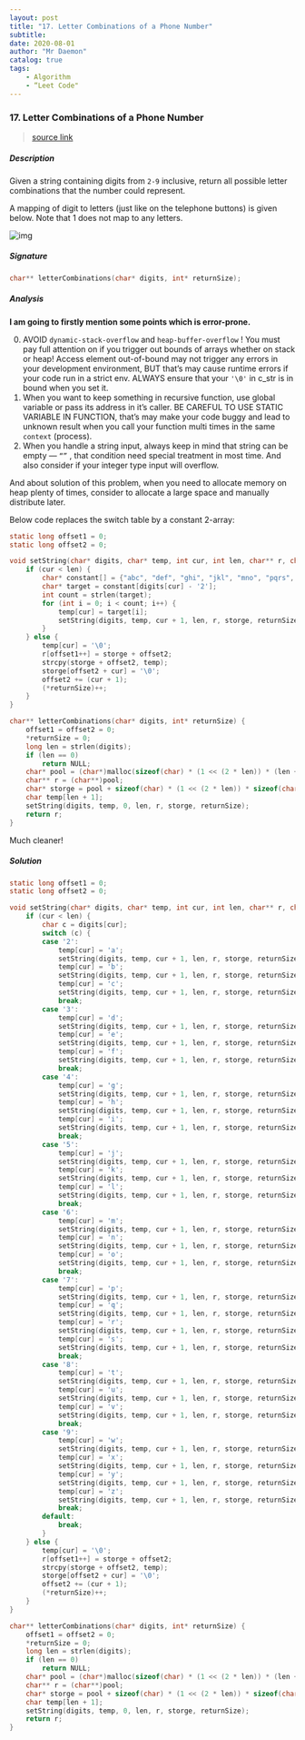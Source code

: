 ```yaml
---
layout: post
title: "17. Letter Combinations of a Phone Number"    
subtitle:   
date: 2020-08-01
author: "Mr Daemon"
catalog: true
tags:
    - Algorithm
	- “Leet Code"
---
```


### 17. Letter Combinations of a Phone Number

> [source link](https://leetcode.com/problems/letter-combinations-of-a-phone-number)

##### Description

Given a string containing digits from `2-9` inclusive, return all possible letter combinations that the number could represent.

A mapping of digit to letters (just like on the telephone buttons) is given below. Note that 1 does not map to any letters.

![img](https://upload.wikimedia.org/wikipedia/commons/thumb/7/73/Telephone-keypad2.svg/200px-Telephone-keypad2.svg.png)

##### Signature

```c
char** letterCombinations(char* digits, int* returnSize);
```

##### Analysis

**I am going to firstly mention some points which is error-prone.**

0. AVOID  `dynamic-stack-overflow` and `heap-buffer-overflow` ! You must pay full attention on if you trigger out bounds of arrays whether on stack or heap! Access element out-of-bound may not trigger any errors in your development environment, BUT that’s may cause runtime errors if your code run in a strict env. ALWAYS ensure that your `'\0'` in c_str is in bound when you set it.
1. When you want to keep something in recursive function, use global variable or pass its address in it’s caller. BE CAREFUL TO USE STATIC VARIABLE IN FUNCTION, that’s may make your code buggy and lead to unknown result when you call your function multi times in the same `context` (process).
2. When you handle a string input, always keep in mind that string can be empty — `“”` , that condition need special treatment in most time. And also consider if your integer type input will overflow.

And about solution of this problem, when you need to allocate memory on heap plenty of times, consider to allocate a large space and manually distribute later.

Below code replaces the switch table by a constant 2-array:

```c
static long offset1 = 0;
static long offset2 = 0;

void setString(char* digits, char* temp, int cur, int len, char** r, char* storge, int* returnSize) {
    if (cur < len) {
        char* constant[] = {"abc", "def", "ghi", "jkl", "mno", "pqrs", "tuv", "wxyz"};
        char* target = constant[digits[cur] - '2'];
        int count = strlen(target);
        for (int i = 0; i < count; i++) {
            temp[cur] = target[i];
            setString(digits, temp, cur + 1, len, r, storge, returnSize);
        }
    } else {
        temp[cur] = '\0';
        r[offset1++] = storge + offset2;
        strcpy(storge + offset2, temp);
        storge[offset2 + cur] = '\0';
        offset2 += (cur + 1);
        (*returnSize)++;
    }
}

char** letterCombinations(char* digits, int* returnSize) {
    offset1 = offset2 = 0;
    *returnSize = 0;
    long len = strlen(digits);
    if (len == 0)
        return NULL;
    char* pool = (char*)malloc(sizeof(char) * (1 << (2 * len)) * (len + 1 + sizeof(char*)));
    char** r = (char**)pool;
    char* storge = pool + sizeof(char) * (1 << (2 * len)) * sizeof(char*);
    char temp[len + 1];
    setString(digits, temp, 0, len, r, storge, returnSize);
    return r;
}
```

Much cleaner!

##### Solution

```c
static long offset1 = 0;
static long offset2 = 0;

void setString(char* digits, char* temp, int cur, int len, char** r, char* storge, int* returnSize) {
    if (cur < len) {
        char c = digits[cur];
        switch (c) {
        case '2':
            temp[cur] = 'a';
            setString(digits, temp, cur + 1, len, r, storge, returnSize);
            temp[cur] = 'b';
            setString(digits, temp, cur + 1, len, r, storge, returnSize);
            temp[cur] = 'c';
            setString(digits, temp, cur + 1, len, r, storge, returnSize);
            break;
        case '3':
            temp[cur] = 'd';
            setString(digits, temp, cur + 1, len, r, storge, returnSize);
            temp[cur] = 'e';
            setString(digits, temp, cur + 1, len, r, storge, returnSize);
            temp[cur] = 'f';
            setString(digits, temp, cur + 1, len, r, storge, returnSize);
            break;
        case '4':
            temp[cur] = 'g';
            setString(digits, temp, cur + 1, len, r, storge, returnSize);
            temp[cur] = 'h';
            setString(digits, temp, cur + 1, len, r, storge, returnSize);
            temp[cur] = 'i';
            setString(digits, temp, cur + 1, len, r, storge, returnSize);
            break;
        case '5':
            temp[cur] = 'j';
            setString(digits, temp, cur + 1, len, r, storge, returnSize);
            temp[cur] = 'k';
            setString(digits, temp, cur + 1, len, r, storge, returnSize);
            temp[cur] = 'l';
            setString(digits, temp, cur + 1, len, r, storge, returnSize);
            break;
        case '6':
            temp[cur] = 'm';
            setString(digits, temp, cur + 1, len, r, storge, returnSize);
            temp[cur] = 'n';
            setString(digits, temp, cur + 1, len, r, storge, returnSize);
            temp[cur] = 'o';
            setString(digits, temp, cur + 1, len, r, storge, returnSize);
            break;
        case '7':
            temp[cur] = 'p';
            setString(digits, temp, cur + 1, len, r, storge, returnSize);
            temp[cur] = 'q';
            setString(digits, temp, cur + 1, len, r, storge, returnSize);
            temp[cur] = 'r';
            setString(digits, temp, cur + 1, len, r, storge, returnSize);
            temp[cur] = 's';
            setString(digits, temp, cur + 1, len, r, storge, returnSize);
            break;
        case '8':
            temp[cur] = 't';
            setString(digits, temp, cur + 1, len, r, storge, returnSize);
            temp[cur] = 'u';
            setString(digits, temp, cur + 1, len, r, storge, returnSize);
            temp[cur] = 'v';
            setString(digits, temp, cur + 1, len, r, storge, returnSize);
            break;
        case '9':
            temp[cur] = 'w';
            setString(digits, temp, cur + 1, len, r, storge, returnSize);
            temp[cur] = 'x';
            setString(digits, temp, cur + 1, len, r, storge, returnSize);
            temp[cur] = 'y';
            setString(digits, temp, cur + 1, len, r, storge, returnSize);
            temp[cur] = 'z';
            setString(digits, temp, cur + 1, len, r, storge, returnSize);
            break;
        default:
            break;
        }
    } else {
        temp[cur] = '\0';
        r[offset1++] = storge + offset2;
        strcpy(storge + offset2, temp);
        storge[offset2 + cur] = '\0';
        offset2 += (cur + 1);
        (*returnSize)++;
    }
}

char** letterCombinations(char* digits, int* returnSize) {
    offset1 = offset2 = 0;
    *returnSize = 0;
    long len = strlen(digits);
    if (len == 0)
        return NULL;
    char* pool = (char*)malloc(sizeof(char) * (1 << (2 * len)) * (len + 1 + sizeof(char*)));
    char** r = (char**)pool;
    char* storge = pool + sizeof(char) * (1 << (2 * len)) * sizeof(char*);
    char temp[len + 1];
    setString(digits, temp, 0, len, r, storge, returnSize);
    return r;
}
```
